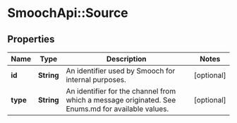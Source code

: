 # SmoochApi::Source

## Properties
Name | Type | Description | Notes
------------ | ------------- | ------------- | -------------
**id** | **String** | An identifier used by Smooch for internal purposes. | [optional] 
**type** | **String** | An identifier for the channel from which a message originated. See Enums.md for available values. | [optional] 


